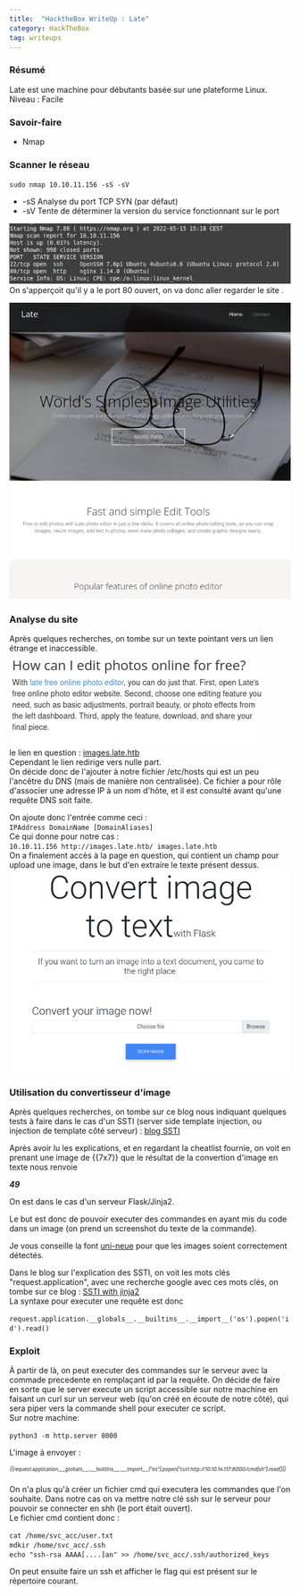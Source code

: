 ```yaml
---
title:  "HacktheBox WriteUp : Late"
category: HackTheBox
tag: writeups
---
```


### Résumé

Late est une machine pour débutants basée sur une plateforme Linux.  
Niveau : Facile

### Savoir-faire
- Nmap
    

### Scanner le réseau

`sudo nmap 10.10.11.156 -sS -sV`

- \-sS Analyse du port TCP SYN (par défaut)
- \-sV Tente de déterminer la version du service fonctionnant sur le port

![ScanLate](/assets/images/WriteUps/HackTheBox/lateMachine/nmapLate.png)  
On s'apperçoit qu'il y a le port 80 ouvert, on va donc aller regarder le site .

![lateSite](/assets/images/WriteUps/HackTheBox/lateMachine/lateSite.png)

### Analyse du site

Après quelques recherches, on tombe sur un texte pointant vers un lien étrange et inaccessible.   
![lateBizare](/assets/images/WriteUps/HackTheBox/lateMachine/lateSiteBizarre.png)   
le lien en question : [images.late.htb](http://images.late.htb/)   
Cependant le lien redirige vers nulle part.  
On décide donc de l'ajouter à notre fichier /etc/hosts qui est un peu l'ancêtre du DNS (mais de manière non centralisée).
Ce fichier a pour rôle d'associer une adresse IP à un nom d'hôte, et il est consulté avant qu'une requête DNS soit faite.

On ajoute donc l'entrée comme ceci :   
`IPAddress DomainName [DomainAliases]`  
Ce qui donne pour notre cas :    
`10.10.11.156 http://images.late.htb/ images.late.htb`      
On a finalement accès à la page en question, qui contient un champ pour upload une image, dans le but 
d'en extraire le texte présent dessus.
![convertImage](/assets/images/WriteUps/HackTheBox/lateMachine/convertImage.png)

### Utilisation du convertisseur d'image

Après quelques recherches, on tombe sur ce blog nous indiquant quelques tests à faire dans le cas 
d'un SSTI (server side template injection, ou injection de template côté serveur) : [blog SSTI](https://www.cobalt.io/blog/a-pentesters-guide-to-server-side-template-injection-ssti)

Après avoir lu les explications, et en regardant la cheatlist fournie, on voit en prenant une image de {{7x7}} que 
le résultat de la convertion d'image en texte nous renvoie ***<p>49</p>***   

On est dans le cas d'un serveur Flask/Jinja2.   

Le but est donc de pouvoir executer des commandes en ayant mis du code dans un image (on prend un screenshot du texte de la commande).

Je vous conseille la font [uni-neue](https://www.fontshmonts.com/text-fonts/uni-neue/) pour que les images
soient correctement détectés.

Dans le blog sur l'explication des SSTI, on voit les mots clés "request.application", avec une recherche google avec ces 
mots clés, on tombe sur ce blog : [SSTI with jinja2](https://www.onsecurity.io/blog/server-side-template-injection-with-jinja2/)   
La syntaxe pour executer une requête est donc 

`request.application.__globals__.__builtins__.__import__('os').popen('id').read()`
### Exploit 

À partir de là, on peut executer des commandes sur le serveur avec la commade precedente en remplaçant id par la requête. 
On décide de faire en sorte que le server execute un script accessible sur notre machine en faisant un curl sur un serveur
web (qu'on créé en écoute de notre côté), qui sera piper vers la commande shell pour executer ce script.   
Sur notre machine: 

`python3 -m http.server 8000` 

L'image à envoyer : 

![convertImage](/assets/images/WriteUps/HackTheBox/lateMachine/cmdToServer.png) 

On n'a plus qu'à créer un fichier cmd qui executera les commandes que l'on souhaite.
Dans notre cas on va mettre notre clé ssh sur le serveur pour pouvoir se connecter en shh (le port était ouvert).   
Le fichier cmd contient donc : 

`cat /home/svc_acc/user.txt`  
`mdkir /home/svc_acc/.ssh`  
`echo "ssh-rsa AAAA[....]an" >> /home/svc_acc/.ssh/authorized_keys` 

On peut ensuite faire un ssh et afficher le flag qui est présent sur le répertoire courant.



